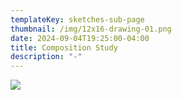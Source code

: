 ```yaml
---
templateKey: sketches-sub-page
thumbnail: /img/12x16-drawing-01.png
date: 2024-09-04T19:25:00-04:00
title: Composition Study
description: "-"
---
```

![](/img/sketches.jpg)